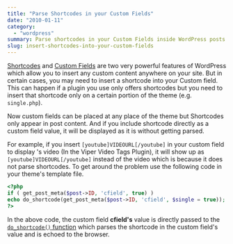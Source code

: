 ```yaml
---
title: "Parse Shortcodes in your Custom Fields"
date: "2010-01-11"
category: 
  - "wordpress"
summary: Parse shortcodes in your Custom Fields inside WordPress posts.
slug: insert-shortcodes-into-your-custom-fields
---
```


[Shortcodes](https://codex.wordpress.org/Shortcode_API) and [Custom Fields](https://wordpress.org/support/article/custom-fields/) are two very powerful features of WordPress which allow you to insert any custom content anywhere on your site. But in certain cases, you may need to insert a shortcode into your Custom field. This can happen if a plugin you use only offers shortcodes but you need to insert that shortcode only on a certain portion of the theme (e.g. `single.php`).

Now custom fields can be placed at any place of the theme but Shortcodes only appear in post content. And if you include shortcode directly as a custom field value, it will be displayed as it is without getting parsed. 

For example, if you insert `[youtube]VIDEOURL[/youtube]` in your custom field to display 's video (In the Viper Video Tags Plugin), it will show up as `[youtube]VIDEOURL[/youtube]` instead of the video which is because it does not parse shortcodes. To get around the problem use the following code in your theme's template file.

```php
<?php
if ( get_post_meta($post->ID, 'cfield', true) )
echo do_shortcode(get_post_meta($post->ID, 'cfield', $single = true));
?>
```

In the above code, the custom field **cfield's** value is directly passed to the [`do_shortcode()` function](https://developer.wordpress.org/reference/functions/do_shortcode/) which parses the shortcode in the custom field's value and is echoed to the browser.
